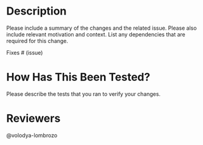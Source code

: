 # Description

Please include a summary of the changes and the related issue. Please also include relevant motivation and context. List
any dependencies that are required for this change.

Fixes # (issue)

# How Has This Been Tested?

Please describe the tests that you ran to verify your changes.

# Reviewers

@volodya-lombrozo